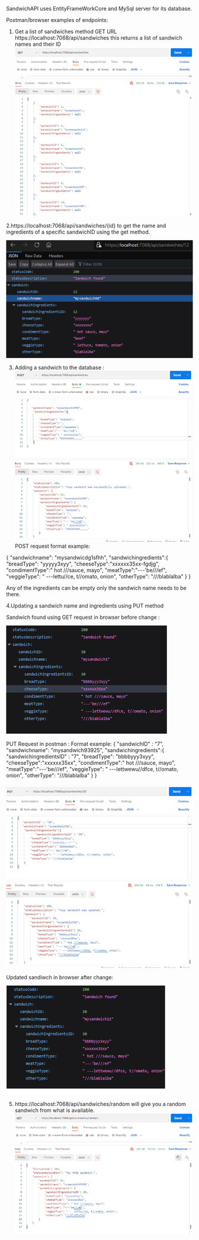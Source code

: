 SandwichAPI uses EntityFrameWorkCore and MySql server for its database.



Postman/browser examples of endpoints:
1.	Get a list of sandwiches method GET URL  https://localhost:7068/api/sandwiches this returns a list of sandwich names and their ID 
![getall](https://raw.githubusercontent.com/ETrsw/FinalProject/master/getrequestall.png)	

2.https://localhost:7068/api/sandwiches/{id} to get the name and ingredients of a specific sandwichID using the get method. 

![getone](https://raw.githubusercontent.com/ETrsw/FinalProject/master/getrequest2.png)
 
3. Adding a sandwich to the database :  
![Post Request example](https://raw.githubusercontent.com/ETrsw/FinalProject/master/Postrequest.png)	
POST request format example:

{
   "sandwichname": "mysandwicdg1sfhh",
    "sandwichingredients":{
        "breadType": "yyyyy3xyy",
        "cheeseType":"xxxxxx35xx-fgdjg",
        "condimentType":" hot ///sauce, mayo",
        "meatType":"---'be///ef",
        "veggieType": " ---lettu//ce, t//omato, onion",
        "otherType": "///blablalba"
    }
}

Any of the ingredients can be empty only the sandwich name needs to be there.

4.Updating a sandwich name and ingredients using PUT method

Sandwich found using GET request in browser before change :  

![Item before being updated](https://raw.githubusercontent.com/ETrsw/FinalProject/master/Putrequest.png)

PUT Request in postman : 
Format example:
{
   "sandwichID" : "7",
   "sandwichname": "mysandwich93925",
    "sandwichingredients":{ 
           "sandwichingredientsID" : "7",
        "breadType": "bbbbyyy3xyy",
        "cheeseType":"xxxxxx35xx",
        "condimentType":" hot ///sauce, mayo",
        "meatType":"---'be///ef",
        "veggieType": " ---lettwewu//dfce, t//omato, onion",
        "otherType": "///blablalba"
    }
}

![Item being updated in postman](https://raw.githubusercontent.com/ETrsw/FinalProject/master/putrequest2.png)

Updated sandiwch in browser after change:

![Item after being updated](https://raw.githubusercontent.com/ETrsw/FinalProject/master/Putrequest3.png)

5. https://localhost:7068/api/sandwiches/random will give you a random sandwich from what is available.
![random example](https://raw.githubusercontent.com/ETrsw/FinalProject/master/random.PNG)
